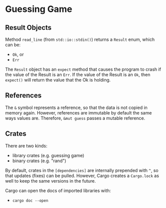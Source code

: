 # Guessing Game

## Result Objects

Method `read_line` (from `std::io::stdin()`) returns a `Result` enum, which can be:
* `Ok`, or
* `Err`

The `Result` object has an `expect` method that causes the program to crash if the value of the Result is an `Err`. If the value of the Result is an `Ok`, then `expect()` will return the value that the Ok is holding.

## References

The `&` symbol represents a reference, so that the data is not copied in memory again. However, references are immutable by default the same ways values are. Therefore, `&mut guess` passes a mutable reference.

## Crates

There are two kinds:
* library crates (e.g. guessing game)
* binary crates (e.g. "rand")

By default, crates in the `[dependencies]` are internally prepended with `^`, so that updates (fixes) can be pulled.
However, Cargo creates a `Cargo.lock` as well to keep the same versions in the future.

Cargo can open the docs of imported libraries with:
* `cargo doc --open`
